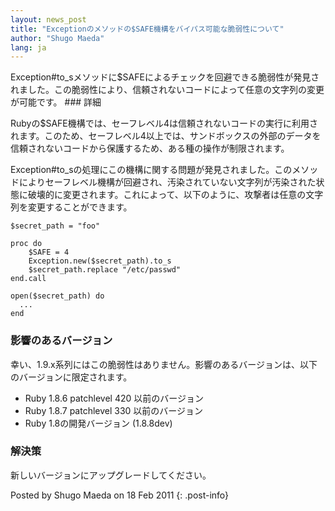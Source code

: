 ```yaml
---
layout: news_post
title: "Exceptionのメソッドの$SAFE機構をバイパス可能な脆弱性について"
author: "Shugo Maeda"
lang: ja
---
```


 Exception#to\_sメソッドに$SAFEによるチェックを回避できる脆弱性が発見されました。この脆弱性により、信頼されないコードによって任意の文字列の変更が可能です。 ### 詳細

Rubyの$SAFE機構では、セーフレベル4は信頼されないコードの実行に利用されます。このため、セーフレベル4以上では、サンドボックスの外部のデータを信頼されないコードから保護するため、ある種の操作が制限されます。

Exception#to\_sの処理にこの機構に関する問題が発見されました。このメソッドによりセーフレベル機構が回避され、汚染されていない文字列が汚染された状態に破壊的に変更されます。これによって、以下のように、攻撃者は任意の文字列を変更することができます。

    $secret_path = "foo"
    
    proc do
        $SAFE = 4
        Exception.new($secret_path).to_s
        $secret_path.replace "/etc/passwd"
    end.call
    
    open($secret_path) do
      ...
    end

### 影響のあるバージョン

幸い、1.9.x系列にはこの脆弱性はありません。影響のあるバージョンは、以下のバージョンに限定されます。

* Ruby 1.8.6 patchlevel 420 以前のバージョン
* Ruby 1.8.7 patchlevel 330 以前のバージョン
* Ruby 1.8の開発バージョン (1.8.8dev)

### 解決策

新しいバージョンにアップグレードしてください。

Posted by Shugo Maeda on 18 Feb 2011
{: .post-info}

